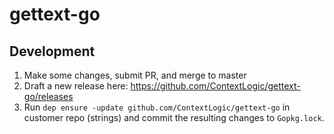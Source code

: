 # gettext-go

## Development
1. Make some changes, submit PR, and merge to master
2. Draft a new release here: https://github.com/ContextLogic/gettext-go/releases
3. Run `dep ensure -update github.com/ContextLogic/gettext-go` in customer repo (strings) and commit the resulting changes to `Gopkg.lock`.  
